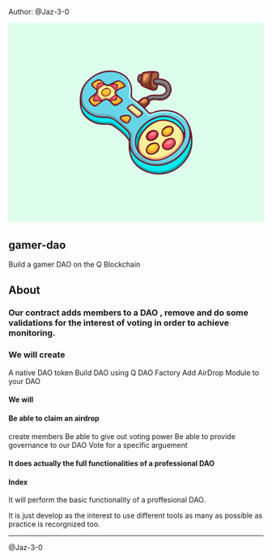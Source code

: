 Author: @Jaz-3-0

![GAMER-DAO](Gamer-DAO.svg)

## gamer-dao

Build a gamer DAO on the Q Blockchain

## About

### Our contract adds members to a DAO , remove and do some validations for the interest of voting in order to achieve monitoring.

### We will create

   A native DAO token
   Build DAO using Q DAO Factory
  Add AirDrop Module to your DAO

#### We will

#### Be able to claim an airdrop

   create members
   Be able to give out voting power
   Be able to provide governance to our DAO
   Vote for a specific arguement

#### It does actually the full functionalities of a professional DAO

#### Index

 It will perform  the basic functionality of a proffesional DAO.

 It is just develop as the interest to use different tools as many as possible as practice is recorgnized too.

--------------

@Jaz-3-0
